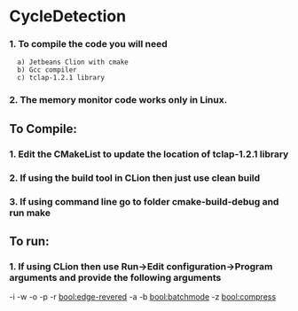 # CycleDetection

### 1. To compile the code you will need
      a) Jetbeans Clion with cmake
      b) Gcc compiler
      c) tclap-1.2.1 library
### 2. The memory monitor code works only in Linux.


## To Compile:
### 1. Edit the CMakeList to update the location of tclap-1.2.1 library
### 2. If using the build tool in CLion then just use clean build
### 3. If using command line go to folder cmake-build-debug and run make

## To run:
### 1. If using CLion then use Run->Edit configuration->Program arguments and provide the following arguments
-i <full-path-of-input-graph-file> -w <window-in-hour> -o <output-file-location> -p <batch size> -r <bool:edge-revered> -a <algorithm-no> -b <bool:batchmode> -z <bool:compress>
